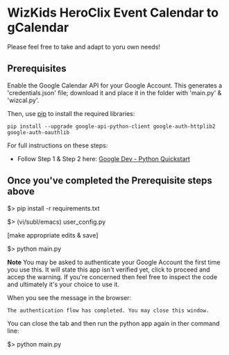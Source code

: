 # WizKids HeroClix Event Calendar to gCalendar

Please feel free to take and adapt to yoru own needs!

## Prerequisites

Enable the Google Calendar API for your Google Account. This generates a 'credentials.json' file; download it and place it in the folder with 'main.py' & 'wizcal.py'.

Then, use [pip](https://pypi.org/project/pip/) to install the required libraries:

`pip install --upgrade google-api-python-client google-auth-httplib2 google-auth-oauthlib`

For full instructions on these steps:
* Follow Step 1 & Step 2 here: [Google Dev - Python Quickstart](https://developers.google.com/calendar/quickstart/python)

## Once you've completed the Prerequisite steps above

$> pip install -r requirements.txt

$> (vi/subl/emacs) user_config.py

[make appropriate edits & save]

$> python main.py

**Note** You may be asked to authenticate your Google Account the first time you use this. It will state this app isn't verified yet, click to proceed and accep the warning. If you're concerned then feel free to inspect the code and ultimately it's your choice to use it.

When you see the message in the browser:

`The authentication flow has completed. You may close this window.`

You can close the tab and then run the python app again in ther command line:

$> python main.py